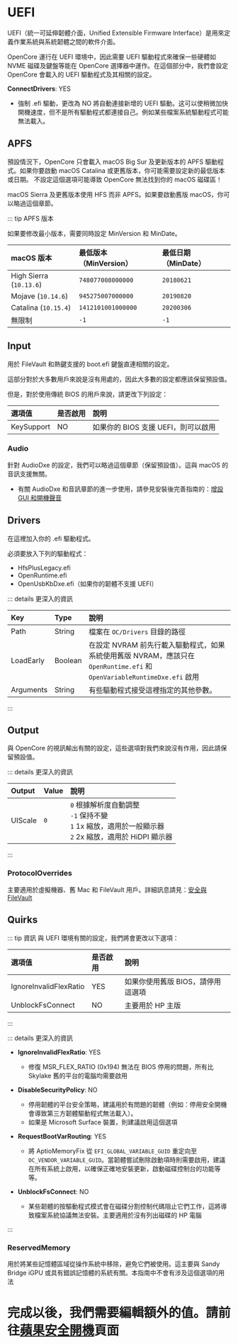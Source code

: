 # UEFI

UEFI（統一可延伸韌體介面，Unified Extensible Firmware Interface）是用來定義作業系統與系統韌體之間的軟件介面。

OpenCore 運行在 UEFI 環境中，因此需要 UEFI 驅動程式來確保一些硬體如 NVME 磁碟及鍵盤等能在 OpenCore 選擇器中運作。在這個部分中，我們會設定 OpenCore 會載入的 UEFI 驅動程式及其相關的設定。

**ConnectDrivers**: YES

* 強制 .efi 驅動，更改為 NO 將自動連接新增的 UEFI 驅動。这可以使稍微加快開機速度，但不是所有驅動程式都連接自己。例如某些檔案系統驅動程式可能無法載入。

## APFS

預設情況下，OpenCore 只會載入 macOS Big Sur 及更新版本的 APFS 驅動程式。如果你要啟動 macOS Catalina 或更舊版本，你可能需要設定新的最低版本或日期。
不設定這個選項可能導致 OpenCore 無法找到你的 macOS 磁碟區！

macOS Sierra 及更舊版本使用 HFS 而非 APFS。如果要啟動舊版 macOS，你可以略過這個章節。

::: tip APFS 版本

如果要修改最小版本，需要同時設定 MinVersion 和 MinDate。

| macOS 版本 | 最低版本（MinVersion） | 最低日期（MinDate） |
| :------------ | :---------- | :------- |
| High Sierra (`10.13.6`) | `748077008000000` | `20180621` |
| Mojave (`10.14.6`) | `945275007000000` | `20190820` |
| Catalina (`10.15.4`) | `1412101001000000` | `20200306` |
| 無限制 | `-1` | `-1` |

## Input

用於 FileVault 和熱鍵支援的 boot.efi 鍵盤直連相關的設定。

這部分對於大多數用戶來說是沒有用處的，因此大多數的設定都應該保留預設值。

但是，對於使用傳統 BIOS 的用戶來說，請更改下列設定：

| 選項值 | 是否啟用 | 說明 |
| :--- | :--- | :--- |
| KeySupport | NO | 如果你的 BIOS 支援 UEFI，則可以啟用 |

### Audio

針對 AudioDxe 的設定，我們可以略過這個章節（保留預設值）。這與 macOS 的音訊支援無關。

* 有關 AudioDxe 和音訊章節的進一步使用，請參見安裝後完善指南的：[增設 GUI 和開機聲音](https://eason329.github.io/OpenCore-Post-Install/)

## Drivers

在這裡加入你的 .efi 驅動程式。

必須要放入下列的驅動程式：

* HfsPlusLegacy.efi
* OpenRuntime.efi
* OpenUsbKbDxe.efi（如果你的韌體不支援 UEFI）

::: details 更深入的資訊

| Key | Type | 說明 |
| :--- | :--- | :--- |
| Path | String | 檔案在 `OC/Drivers` 目錄的路徑 |
| LoadEarly | Boolean | 在設定 NVRAM 前先行載入驅動程式，如果系統使用舊版 NVRAM，應該只在 `OpenRuntime.efi` 和 `OpenVariableRuntimeDxe.efi` 啟用 |
| Arguments | String | 有些驅動程式接受這裡指定的其他參數。 |

:::

## Output

與 OpenCore 的視訊輸出有關的設定，這些選項對我們來說沒有作用，因此請保留預設值。

::: details 更深入的資訊

| Output | Value | 說明 |
| :--- | :--- | :--- |
| UIScale | `0` | `0` 根據解析度自動調整<br/>`-1` 保持不變<br/>`1` 1x 縮放，適用於一般顯示器<br/>`2` 2x 縮放，適用於 HiDPI 顯示器 |

:::

### ProtocolOverrides

主要適用於虛擬機器、舊 Mac 和 FileVault 用戶。詳細訊息請見：[安全與 FileVault](https://eason329.github.io/OpenCore-Post-Install/)

## Quirks

::: tip 資訊
與 UEFI 環境有關的設定，我們將會更改以下選項：

| 選項值 | 是否啟用 | 說明 |
| :--- | :--- | :--- |
| IgnoreInvalidFlexRatio | YES | 如果你使用舊版 BIOS，請停用這選項 |
| UnblockFsConnect | NO | 主要用於 HP 主版 |

:::

::: details 更深入的資訊

* **IgnoreInvalidFlexRatio**: YES
  * 修復 MSR_FLEX_RATIO (0x194) 無法在 BIOS 停用的問題，所有比 Skylake 舊的平台的電腦均需要啟用

* **DisableSecurityPolicy**: NO
  * 停用韌體的平台安全策略，建議用於有問題的韌體（例如：停用安全開機會導致第三方韌體驅動程式無法載入）。
  * 如果是 Microsoft Surface 裝置，則建議啟用這個選項

* **RequestBootVarRouting**: YES
  * 將 AptioMemoryFix 從 `EFI_GLOBAL_VARIABLE_GUID` 重定向至 `OC_VENDOR_VARIABLE_GUID`。當韌體嘗試刪除啟動項時則需要啟用，建議在所有系統上啟用，以確保正確地安裝更新，啟動磁碟控制台的功能等等。

* **UnblockFsConnect**: NO
  * 某些韌體的按驅動程式模式會在磁碟分割控制代碼阻止它們工作，這將導致檔案系統協議無法安裝。主要適用於沒有列出磁碟的 HP 電腦

:::

### ReservedMemory

用於將某些記憶體區域從操作系統中移除，避免它們被使用。這主要與 Sandy Bridge iGPU 或具有錯誤記憶體的系統有關。本指南中不會有涉及這個選項的用法

# 完成以後，我們需要編輯額外的值。請前往[蘋果安全開機](../config.plist/security.md)頁面
